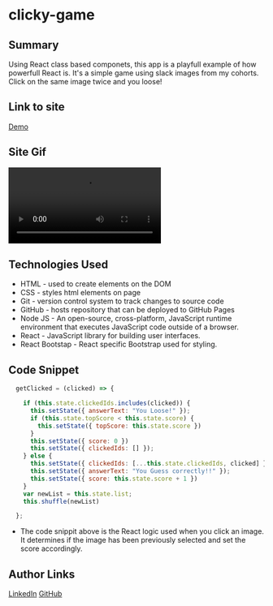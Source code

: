 # clicky-game

## Summary 
Using React class based componets, this app is a playfull example of how powerfull React is. It's a simple game using slack images from my cohorts. Click on the same image twice and you loose!

## Link to site

[Demo](https://ken-bains.github.io/clicky-game/)

## Site Gif
![Site](assets/clicky.mp4)


## Technologies Used
- HTML - used to create elements on the DOM
- CSS - styles html elements on page
- Git - version control system to track changes to source code
- GitHub - hosts repository that can be deployed to GitHub Pages
- Node JS - An open-source, cross-platform, JavaScript runtime environment that executes JavaScript code outside of a browser.
- React - JavaScript library for building user interfaces.
- React Bootstap - React specific Bootstrap used for styling.

## Code Snippet
```javascript
  getClicked = (clicked) => {

    if (this.state.clickedIds.includes(clicked)) {
      this.setState({ answerText: "You Loose!" });
      if (this.state.topScore < this.state.score) {
        this.setState({ topScore: this.state.score })
      }
      this.setState({ score: 0 })
      this.setState({ clickedIds: [] });
    } else {
      this.setState({ clickedIds: [...this.state.clickedIds, clicked] })
      this.setState({ answerText: "You Guess correctly!!" });
      this.setState({ score: this.state.score + 1 })
    }
    var newList = this.state.list;
    this.shuffle(newList)

  };

```
- The code snippit above is the React logic used when you click an image. It determines if the image has been previously selected and set the score accordingly.  


## Author Links
[LinkedIn](https://www.linkedin.com/in/ken-bains)
[GitHub](https://github.com/ken-Bains)
